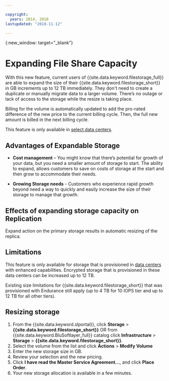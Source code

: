 ```yaml
---

copyright:
  years: 2014, 2018
lastupdated: "2018-11-12"

---
```

{:new_window: target="_blank"}

# Expanding File Share Capacity

With this new feature, current users of {{site.data.keyword.filestorage_full}} are able to expand the size of their {{site.data.keyword.filestorage_short}} in GB increments up to 12 TB immediately. They don't need to create a duplicate or manually migrate data to a larger volume. There’s no outage or lack of access to the storage while the resize is taking place.

Billing for the volume is automatically updated to add the pro-rated difference of the new price to the current billing cycle. Then, the full new amount is billed in the next billing cycle.

This feature is only available in [select data centers](new-ibm-block-and-file-storage-location-and-features.html).

## Advantages of Expandable Storage

- **Cost management** – You might know that there’s potential for growth of your data, but you need a smaller amount of storage to start. The ability to expand, allows customers to save on costs of storage at the start and then grow to accommodate their needs.  

- **Growing Storage needs** - Customers who experience rapid growth beyond need a way to quickly and easily increase the size of their storage to manage that growth.

## Effects of expanding storage capacity on Replication

Expand action on the primary storage results in automatic resizing of the replica.

## Limitations

This feature is only available for storage that is provisioned in [data centers](new-ibm-block-and-file-storage-location-and-features.html) with enhanced capabilities. Encrypted storage that is provisioned in these data centers can be increased up to 12 TB.

Existing size limitations for {{site.data.keyword.filestorage_short}} that was provisioned with Endurance still apply (up to 4 TB for 10 IOPS tier and up to 12 TB for all other tiers).

## Resizing storage

1. From the {{site.data.keyword.slportal}}, click **Storage** > **{{site.data.keyword.filestorage_short}}** OR from {{site.data.keyword.BluSoftlayer_full}} catalog click **Infrastructure** > **Storage** > **{{site.data.keyword.filestorage_short}}**.
2. Select the volume from the list and click **Actions** > **Modify Volume**
3. Enter the new storage size in GB.
4. Review your selection and the new pricing.
5. Click **I have read the Master Service Agreement...**, and click **Place Order**.
6. Your new storage allocation is available in a few minutes.
